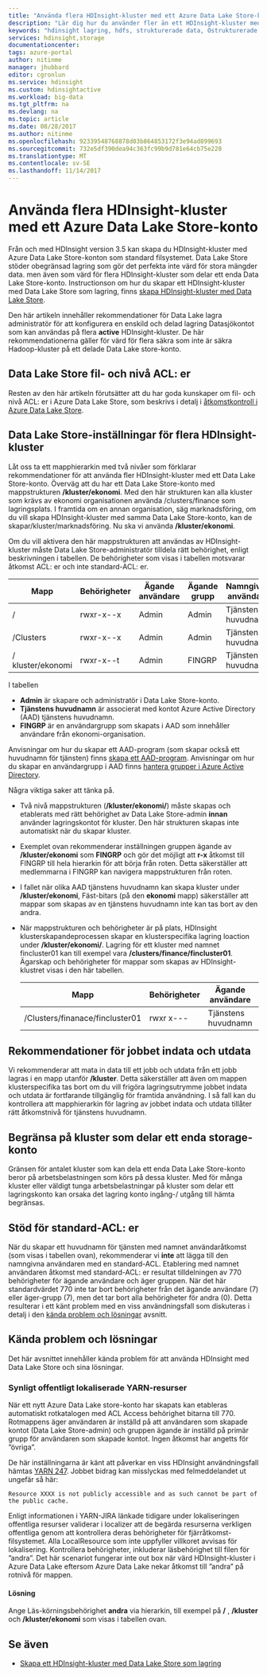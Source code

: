```yaml
---
title: "Använda flera HDInsight-kluster med ett Azure Data Lake Store-konto - Azure | Microsoft Docs"
description: "Lär dig hur du använder fler än ett HDInsight-kluster med ett enda Data Lake Store-konto"
keywords: "hdinsight lagring, hdfs, strukturerade data, Ostrukturerade data, datasjölager"
services: hdinsight,storage
documentationcenter: 
tags: azure-portal
author: nitinme
manager: jhubbard
editor: cgronlun
ms.service: hdinsight
ms.custom: hdinsightactive
ms.workload: big-data
ms.tgt_pltfrm: na
ms.devlang: na
ms.topic: article
ms.date: 08/28/2017
ms.author: nitinme
ms.openlocfilehash: 92339548768878d03b864853172f3e94ad899693
ms.sourcegitcommit: 732e5df390dea94c363fc99b9d781e64cb75e220
ms.translationtype: MT
ms.contentlocale: sv-SE
ms.lasthandoff: 11/14/2017
---
```

# <a name="use-multiple-hdinsight-clusters-with-an-azure-data-lake-store-account"></a>Använda flera HDInsight-kluster med ett Azure Data Lake Store-konto

Från och med HDInsight version 3.5 kan skapa du HDInsight-kluster med Azure Data Lake Store-konton som standard filsystemet.
Data Lake Store stöder obegränsad lagring som gör det perfekta inte värd för stora mängder data. men även som värd för flera HDInsight-kluster som delar ett enda Data Lake Store-konto. Instructionson om hur du skapar ett HDInsight-kluster med Data Lake Store som lagring, finns [skapa HDInsight-kluster med Data Lake Store](../data-lake-store/data-lake-store-hdinsight-hadoop-use-portal.md).

Den här artikeln innehåller rekommendationer för Data Lake lagra administratör för att konfigurera en enskild och delad lagring Datasjökontot som kan användas på flera **active** HDInsight-kluster. De här rekommendationerna gäller för värd för flera säkra som inte är säkra Hadoop-kluster på ett delade Data Lake store-konto.


## <a name="data-lake-store-file-and-folder-level-acls"></a>Data Lake Store fil- och nivå ACL: er

Resten av den här artikeln förutsätter att du har goda kunskaper om fil- och nivå ACL: er i Azure Data Lake Store, som beskrivs i detalj i [åtkomstkontroll i Azure Data Lake Store](../data-lake-store/data-lake-store-access-control.md).

## <a name="data-lake-store-setup-for-multiple-hdinsight-clusters"></a>Data Lake Store-inställningar för flera HDInsight-kluster
Låt oss ta ett mapphierarkin med två nivåer som förklarar rekommendationer för att använda fler HDInsight-kluster med ett Data Lake Store-konto. Överväg att du har ett Data Lake Store-konto med mappstrukturen **/kluster/ekonomi**. Med den här strukturen kan alla kluster som krävs av ekonomi organisationen använda /clusters/finance som lagringsplats. I framtida om en annan organisation, säg marknadsföring, om du vill skapa HDInsight-kluster med samma Data Lake Store-konto, kan de skapar/kluster/marknadsföring. Nu ska vi använda **/kluster/ekonomi**.

Om du vill aktivera den här mappstrukturen att användas av HDInsight-kluster måste Data Lake Store-administratör tilldela rätt behörighet, enligt beskrivningen i tabellen. De behörigheter som visas i tabellen motsvarar åtkomst ACL: er och inte standard-ACL: er. 


|Mapp  |Behörigheter  |Ägande användare  |Ägande grupp  | Namngiven användare | Namngiven användarbehörighet | Namngiven grupp | Namngivna gruppbehörigheter |
|---------|---------|---------|---------|---------|---------|---------|---------|
|/ | rwxr-x--x  |Admin |Admin  |Tjänstens huvudnamn |--x  |FINGRP   |r-x         |
|/Clusters | rwxr-x--x |Admin |Admin |Tjänstens huvudnamn |--x  |FINGRP |r-x         |
|/ kluster/ekonomi | rwxr-x--t |Admin |FINGRP  |Tjänstens huvudnamn |rwx  |-  |-     |

I tabellen

- **Admin** är skapare och administratör i Data Lake Store-konto.
- **Tjänstens huvudnamn** är associerat med kontot Azure Active Directory (AAD) tjänstens huvudnamn.
- **FINGRP** är en användargrupp som skapats i AAD som innehåller användare från ekonomi-organisation.

Anvisningar om hur du skapar ett AAD-program (som skapar också ett huvudnamn för tjänsten) finns [skapa ett AAD-program](../azure-resource-manager/resource-group-create-service-principal-portal.md#create-an-azure-active-directory-application). Anvisningar om hur du skapar en användargrupp i AAD finns [hantera grupper i Azure Active Directory](../active-directory/active-directory-groups-create-azure-portal.md).

Några viktiga saker att tänka på.

- Två nivå mappstrukturen (**/kluster/ekonomi/**) måste skapas och etablerats med rätt behörighet av Data Lake Store-admin **innan** använder lagringskontot för kluster. Den här strukturen skapas inte automatiskt när du skapar kluster.
- Exemplet ovan rekommenderar inställningen gruppen ägande av **/kluster/ekonomi** som **FINGRP** och gör det möjligt att **r-x** åtkomst till FINGRP till hela hierarkin för att börja från roten. Detta säkerställer att medlemmarna i FINGRP kan navigera mappstrukturen från roten.
- I fallet när olika AAD tjänstens huvudnamn kan skapa kluster under **/kluster/ekonomi**, Fäst-bitars (på den **ekonomi** mapp) säkerställer att mappar som skapas av en tjänstens huvudnamn inte kan tas bort av den andra.
- När mappstrukturen och behörigheter är på plats, HDInsight klusterskapandeprocessen skapar en klusterspecifika lagring loaction under **/kluster/ekonomi/**. Lagring för ett kluster med namnet fincluster01 kan till exempel vara **/clusters/finance/fincluster01**. Ägarskap och behörigheter för mappar som skapas av HDInsight-klustret visas i den här tabellen.

    |Mapp  |Behörigheter  |Ägande användare  |Ägande grupp  | Namngiven användare | Namngiven användarbehörighet | Namngiven grupp | Namngivna gruppbehörigheter |
    |---------|---------|---------|---------|---------|---------|---------|---------|
    |/Clusters/finanace/fincluster01 | rwxr x---  |Tjänstens huvudnamn |FINGRP  |- |-  |-   |-  | 
   


## <a name="recommendations-for-job-input-and-output-data"></a>Rekommendationer för jobbet indata och utdata

Vi rekommenderar att mata in data till ett jobb och utdata från ett jobb lagras i en mapp utanför **/kluster**. Detta säkerställer att även om mappen klusterspecifika tas bort om du vill frigöra lagringsutrymme jobbet indata och utdata är fortfarande tillgänglig för framtida användning. I så fall kan du kontrollera att mapphierarkin för lagring av jobbet indata och utdata tillåter rätt åtkomstnivå för tjänstens huvudnamn.

## <a name="limit-on-clusters-sharing-a-single-storage-account"></a>Begränsa på kluster som delar ett enda storage-konto

Gränsen för antalet kluster som kan dela ett enda Data Lake Store-konto beror på arbetsbelastningen som körs på dessa kluster. Med för många kluster eller väldigt tunga arbetsbelastningar på kluster som delar ett lagringskonto kan orsaka det lagring konto ingång-/ utgång till hämta begränsas.

## <a name="support-for-default-acls"></a>Stöd för standard-ACL: er

När du skapar ett huvudnamn för tjänsten med namnet användaråtkomst (som visas i tabellen ovan), rekommenderar vi **inte** att lägga till den namngivna användaren med en standard-ACL. Etablering med namnet användaren åtkomst med standard-ACL: er resultat tilldelningen av 770 behörigheter för ägande användare och äger gruppen. När det här standardvärdet 770 inte tar bort behörigheter från det ägande användare (7) eller äger-grupp (7), men det tar bort alla behörigheter för andra (0). Detta resulterar i ett känt problem med en viss användningsfall som diskuteras i detalj i den [kända problem och lösningar](#known-issues-and-workarounds) avsnitt.

## <a name="known-issues-and-workarounds"></a>Kända problem och lösningar

Det här avsnittet innehåller kända problem för att använda HDInsight med Data Lake Store och sina lösningar.

### <a name="publicly-visible-localized-yarn-resources"></a>Synligt offentligt lokaliserade YARN-resurser

När ett nytt Azure Data Lake store-konto har skapats kan etableras automatiskt rotkatalogen med ACL Access behörighet bitarna till 770. Rotmappens äger användaren är inställd på att användaren som skapade kontot (Data Lake Store-admin) och gruppen ägande är inställd på primär grupp för användaren som skapade kontot. Ingen åtkomst har angetts för ”övriga”.

De här inställningarna är känt att påverkar en viss HDInsight användningsfall hämtas [YARN 247](https://hwxmonarch.atlassian.net/browse/YARN-247). Jobbet bidrag kan misslyckas med felmeddelandet ut ungefär så här:

    Resource XXXX is not publicly accessible and as such cannot be part of the public cache.

Enligt informationen i YARN-JIRA länkade tidigare under lokaliseringen offentliga resurser validerar i localizer att de begärda resurserna verkligen offentliga genom att kontrollera deras behörigheter för fjärråtkomst-filsystemet. Alla LocalResource som inte uppfyller villkoret avvisas för lokalisering. Kontrollera behörigheter, inkluderar läsbehörighet till filen för ”andra”. Det här scenariot fungerar inte out box när värd HDInsight-kluster i Azure Data Lake eftersom Azure Data Lake nekar åtkomst till ”andra” på rotnivå för mappen.

#### <a name="workaround"></a>Lösning
Ange Läs-körningsbehörighet **andra** via hierarkin, till exempel på  **/** , **/kluster** och **/kluster/ekonomi** som visas i tabellen ovan.

## <a name="see-also"></a>Se även

* [Skapa ett HDInsight-kluster med Data Lake Store som lagring](../data-lake-store/data-lake-store-hdinsight-hadoop-use-portal.md)



